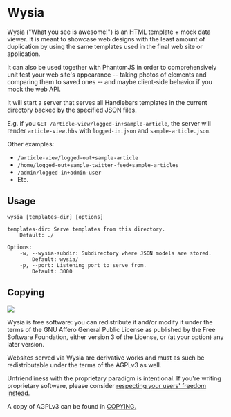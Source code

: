 Wysia
=====

Wysia ("What you see is awesome!") is an HTML template + mock data viewer. It is meant to showcase web designs with the least amount of duplication by using the same templates used in the final web site or application.

It can also be used together with PhantomJS in order to comprehensively unit test your web site's appearance -- taking photos of elements and comparing them to saved ones -- and maybe client-side behavior if you mock the web API.

It will start a server that serves all Handlebars templates in the current directory backed by the specified JSON files.

E.g. if you `GET /article-view/logged-in+sample-article`, the server will render `article-view.hbs` with `logged-in.json` and `sample-article.json`.

Other examples:

* `/article-view/logged-out+sample-article`
* `/home/logged-out+sample-twitter-feed+sample-articles`
* `/admin/logged-in+admin-user`
* Etc.

Usage
-----

	wysia [templates-dir] [options]

	templates-dir: Serve templates from this directory.
		Default: ./

	Options:
		-w, --wysia-subdir: Subdirectory where JSON models are stored.
			Default: wysia/
		-p, --port: Listening port to serve from.
			Default: 3000

Copying
-------

![](https://www.gnu.org/graphics/agplv3-155x51.png)

Wysia is free software: you can redistribute it and/or modify it under the terms of the GNU Affero General Public License as published by the Free Software Foundation, either version 3 of the License, or (at your option) any later version.

Websites served via Wysia are derivative works and must as such be redistributable under the terms of the AGPLv3 as well.

Unfriendliness with the proprietary paradigm is intentional. If you're writing proprietary software, please consider [respecting your users' freedom instead.](https://www.gnu.org/philosophy/free-sw.html)

A copy of AGPLv3 can be found in [COPYING.](COPYING)
